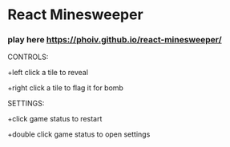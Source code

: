 # React Minesweeper
### play here https://phoiv.github.io/react-minesweeper/

CONTROLS:

+left click a tile to reveal

+right click a tile to flag it for bomb


SETTINGS:

+click game status to restart

+double click game status to open settings
